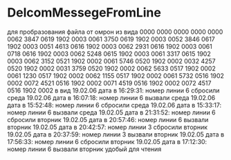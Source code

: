 # DelcomMessegeFromLine
для  пробразования файла
от  омрон  из вида 
0000	0000	0000	0000	0000	0062	3847	0619	1902	0003
0061	3750	0619	1902	0003	0052	3846	0617	1902	0003
0051	4613	0616	1902	0003	0062	2931	0616	1902	0003
0061	0718	0616	1902	0003	0062	5248	0615	1902	0003
0061	3317	0615	1902	0003	0062	3152	0521	1902	0002
0061	5746	0520	1902	0002	0032	4257	0520	1902	0002
0031	3759	0520	1902	0002	0062	5633	0517	1902	0002
0061	1230	0517	1902	0002	0062	1155	0517	1902	0002
0061	5732	0516	1902	0002	0072	4521	0516	1902	0002
0071	4519	0516	1902	0002	0072	4517	0516	1902	0002
в вид
19.02.06 дата   в 16:29:31: номер линии 6 сбросили  среда 
19.02.06 дата   в 16:07:18: номер линии 6 вызвали   среда 
19.02.06 дата   в 15:52:48: номер линии 6 сбросили  среда 
19.02.06 дата   в 15:33:17: номер линии 6 вызвали   среда 
19.02.05 дата   в 21:31:52: номер линии 6 сбросили  вторник 
19.02.05 дата   в 20:57:46: номер линии 6 вызвали   вторник 
19.02.05 дата   в 20:42:57: номер линии 3 сбросили  вторник 
19.02.05 дата   в 20:37:59: номер линии 3 вызвали   вторник 
19.02.05 дата   в 17:56:33: номер линии 6 сбросили  вторник 
19.02.05 дата   в 17:12:30: номер линии 6 вызвали   вторник 
удобый для чтения
